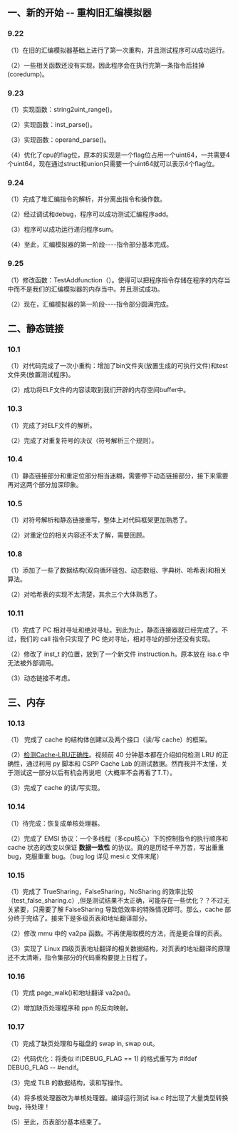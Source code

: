 ## 一、新的开始 -- 重构旧汇编模拟器

### 9.22 
（1）在旧的汇编模拟器基础上进行了第一次重构，并且测试程序可以成功运行。

（2）一些相关函数还没有实现，因此程序会在执行完第一条指令后挂掉(coredump)。


### 9.23
（1）实现函数：string2uint_range()。

（2）实现函数：inst_parse()。

（3）实现函数：operand_parse()。

（4）优化了cpu的flag位，原本的实现是一个flag位占用一个uint64，一共需要4个uint64，现在通过struct和union只需要一个uint64就可以表示4个flag位。



### 9.24
（1）完成了堆汇编指令的解析，并分离出指令和操作数。

（2）经过调试和debug，程序可以成功测试汇编程序add。

（3）程序可以成功运行递归程序sum。

（4）至此，汇编模拟器的第一阶段----指令部分基本完成。


### 9.25
（1）修改函数：TestAddfunction（）。使得可以把程序指令存储在程序的内存当中而不是我们的汇编模拟器的内存当中。并且测试成功。

（2）现在，汇编模拟器的第一阶段----指令部分圆满完成。


## 二、静态链接
### 10.1
（1）对代码完成了一次小重构：增加了bin文件夹(放置生成的可执行文件)和test文件夹(放置测试程序)。

（2）成功将ELF文件的内容读取到我们开辟的内存空间buffer中。

### 10.3
（1）完成了对ELF文件的解析。

（2）完成了对重复符号的决议（符号解析三个规则）。

### 10.4
（1）静态链接部分和重定位部分相当迷糊，需要停下动态链接部分，接下来需要再对这两个部分加深印象。   
 
### 10.5
（1）对符号解析和静态链接重写，整体上对代码框架更加熟悉了。

（2）对重定位的相关内容还不太了解，需要回顾。

### 10.8
（1）添加了一些了数据结构(双向循环链包、动态数组、字典树、哈希表)和相关算法。

（2）对哈希表的实现不太清楚，其余三个大体熟悉了。

### 10.11
（1）完成了 PC 相对寻址和绝对寻址。到此为止，静态连接器就已经完成了。不过，我们的 call 指令只实现了 PC 绝对寻址，相对寻址的部分还没有实现。

（2）修改了 inst_t 的位置，放到了一个新文件 instruction.h。原本放在 isa.c 中无法被外部调用。

（3）动态链接不考虑。


## 三、内存
### 10.13
（1） 完成了 cache 的结构体创建以及两个接口（读/写 cache）的框架。

（2）[检测Cache-LRU正确性](https://www.bilibili.com/video/BV17K4y1N7Q2?p=30&vd_source=38033fe3a1f136728a1d6f8acf710b51)。视频前 40 分钟基本都在介绍如何检测 LRU 的正确性，通过利用 py 脚本和 CSPP Cache Lab 的测试数据。然而我并不太懂，关于测试这一部分以后有机会再说吧（大概率不会再看了T.T）。

（3）完成了 cache 的读/写实现。

### 10.14
（1）待完成：恢复成单核处理器。

（2）完成了 EMSI 协议：一个多线程（多cpu核心）下的控制指令的执行顺序和 cache 状态的改变以保证 **数据一致性** 的协议。真的是历经千辛万苦，写出重重 bug，克服重重 bug。（bug log 详见 mesi.c 文件末尾）

### 10.15
（1）完成了 TrueSharing，FalseSharing，NoSharing 的效率比较（test_false_sharing.c）,但是测试结果不太正确，可能存在一些优化？？不过无关紧要，只需要了解 FalseSharing 导致低效率的特殊情况即可。那么，cache 部分终于完结了。接来下是多级页表和地址翻译部分。

（2）修改 mmu 中的 va2pa 函数。不再使用取模的方法，而是更合理的页表。

（3）实现了 Linux 四级页表地址翻译的相关数据结构，对页表的地址翻译的原理还不太清晰，指令集部分的代码重构要提上日程了。


### 10.16
（1）完成 page_walk()和地址翻译 va2pa()。

（2）增加缺页处理程序和 ppn 的反向映射。


### 10.17
（1）完成了缺页处理和与磁盘的 swap in, swap out。

（2）代码优化：将类似 if(DEBUG_FLAG == 1) 的格式重写为 #ifdef DEBUG_FLAG -- #endif。

（3）完成 TLB 的数据结构，读和写操作。

（4）将多核处理器改为单核处理器。编译运行测试 isa.c 时出现了大量类型转换 bug，待处理！

（5）至此，页表部分基本结束了。